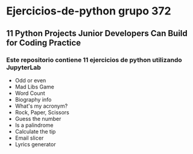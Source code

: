 # Ejercicios-de-python grupo 372
## 11 Python Projects Junior Developers Can Build for Coding Practice
### Este repositorio contiene 11 ejercicios de python utilizando JupyterLab
- Odd or even
- Mad Libs Game
- Word Count
- Biography info
- What's my acronym?
- Rock, Paper, Scissors
- Guess the number
- Is a palindrome
- Calculate the tip
- Email slicer
- Lyrics generator
